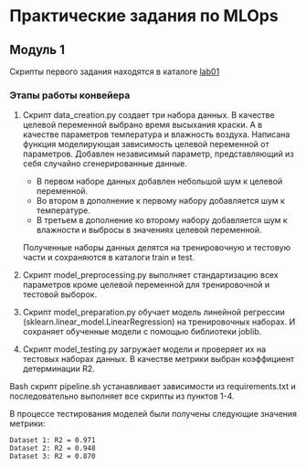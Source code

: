 # Практические задания по MLOps

## Модуль 1

Скрипты первого задания находятся в каталоге [lab01](lab01)

### Этапы работы конвейера

1. Скрипт data_creation.py создает три набора данных.
В качестве целевой переменной выбрано время высыхания краски. А в качестве параметров температура и влажность воздуха. Написана функция моделирующая зависимость целевой переменной от параметров. Добавлен независимый параметр, представляющий из себя случайно сгенерированные данные.

    - В первом наборе данных добавлен небольшой шум к целевой переменной.
    - Во втором в дополнение к первому набору добавляется шум к температуре.
    - В третьем в дополнение ко второму набору добавляется шум к влажности и выбросы в значениях целевой переменной.

    Полученные наборы данных делятся на тренировочную и тестовую части и сохраняются в каталоги train и test.

2. Скрипт model_preprocessing.py выполняет стандартизацию всех параметров кроме целевой переменной для тренировочной и тестовой выборок.

3. Скрипт model_preparation.py обучает модель линейной регрессии (sklearn.linear_model.LinearRegression) на тренировочных наборах. И сохраняет обученные модели с помощью библиотеки joblib.

4. Скрипт model_testing.py загружает модели и проверяет их на тестовых наборах данных. В качестве метрики выбран коэффициент детерминации R2.

Bash скрипт pipeline.sh устанавливает зависимости из requirements.txt и последовательно выполняет все скрипты из пунктов 1-4.

В процессе тестирования моделей были получены следующие значения метрики:

```
Dataset 1: R2 = 0.971
Dataset 2: R2 = 0.948
Dataset 3: R2 = 0.870
```

